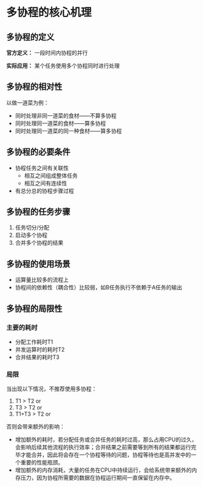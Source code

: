 # 多协程的核心机理

## 多协程的定义
**官方定义：** 一段时间内协程的并行

**实际应用：** 某个任务使用多个协程同时进行处理


## 多协程的相对性

以做一道菜为例：

- 同时处理非同一道菜的食材——不算多协程
- 同时处理同一道菜的食材——算多协程
- 同时处理同一道菜的同一种食材——算多协程



## 多协程的必要条件

- 协程任务之间有关联性
  - 相互之间组成整体任务
  - 相互之间有连续性
- 有总分总的协程步骤过程

## 多协程的任务步骤

1. 任务切分/分配
2. 启动多个协程
3. 合并多个协程的结果

## 多协程的使用场景

- 运算量比较多的流程上
- 协程间的依赖性（耦合性）比较弱，如B任务执行不依赖于A任务的输出

## 多协程的局限性

### 主要的耗时

- 分配工作耗时T1
- 并发运算时的耗时T2
- 合并结果的耗时T3
### 局限
当出现以下情况，不推荐使用多协程：

1. T1 > T2  or
2. T3 > T2  or
3. T1+T3 > T2  or

否则会带来额外的影响：
- 增加额外的耗时，若分配任务或合并任务的耗时过高，那么占用CPU的过久，会影响后续其他流程的执行效率；合并结果之前需要等到所有的结果都运行完毕才能合并，因此将会存在一个协程等待的问题，协程等待也是高并发中的一个重要的性能瓶颈。
- 增加额外的内存消耗，大量的任务在CPU中持续运行，会给系统带来额外的内存压力，因为协程所需要的数据在协程运行期间一直保留在内存中。